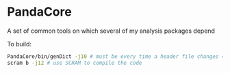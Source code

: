# PandaCore 
A set of common tools on which several of my analysis packages depend

To build:
```bash
PandaCore/bin/genDict -j10 # must be every time a header file changes => builds ROOT dicts
scram b -j12 # use SCRAM to compile the code
```
